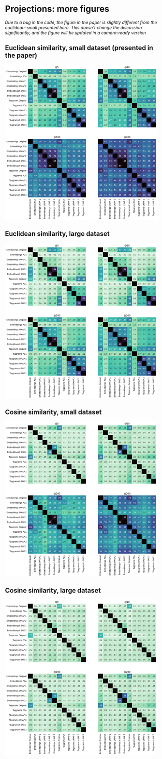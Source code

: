 # Projections: more figures

*Due to a bug in the code, the figure in the paper is slightly different from the euclidean-small presented here. This doesn't change the discussion significantly, and the figure will be updated in a camera-ready version*

## Euclidean similarity, small dataset (presented in the paper)
![Similarity matrix](euclidean-small.png)

## Euclidean similarity, large dataset
![Similarity matrix](euclidean-large.png)

## Cosine similarity, small dataset
![Similarity matrix](cosine-small.png)

## Cosine similarity, large dataset
![Similarity matrix](cosine-large.png)

